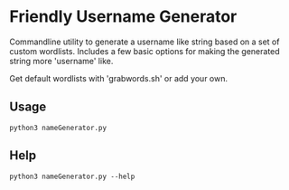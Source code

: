 # Friendly Username Generator

Commandline utility to generate a username like string based on a set of 
custom wordlists. Includes a few basic options for making the generated
string more 'username' like. 

Get default wordlists with 'grabwords.sh' or add your own. 

## Usage 
	
	python3 nameGenerator.py

## Help 

	python3 nameGenerator.py --help 


